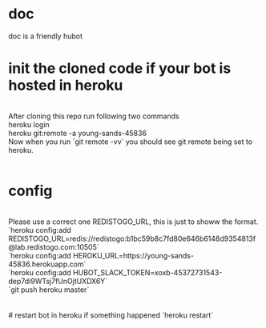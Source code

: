 # doc
doc is a friendly hubot

# init the cloned code if your bot is hosted in heroku
<br />
After cloning this repo run following two commands
<br />
heroku login
<br />
heroku git:remote -a young-sands-45836
<br />
Now when you run `git remote -vv` you should see git remote being set to heroku.
<br /><br />

# config
<br />
Please use a correct one REDISTOGO_URL, this is just to showw the format.<br />
`heroku config:add REDISTOGO_URL=redis://redistogo:b1bc59b8c7fd80e646b6148d9354813f@lab.redistogo.com:10505`
<br />
`heroku config:add HEROKU_URL=https://young-sands-45836.herokuapp.com`
<br />
`heroku config:add HUBOT_SLACK_TOKEN=xoxb-45372731543-dep7di9WTsj7fUnOjtUXDX6Y`
<br />
`git push heroku master`
<br />
<br />
<br />
# restart bot in heroku if something happened
`heroku restart`


